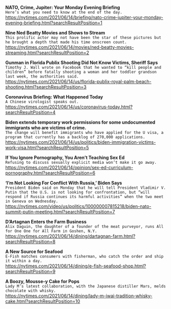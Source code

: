 **NATO, Crime, Jupiter: Your Monday Evening Briefing**\
`Here’s what you need to know at the end of the day.`\
https://nytimes.com/2021/06/14/briefing/nato-crime-jupiter-your-monday-evening-briefing.html?searchResultPosition=1

**Nine Ned Beatty Movies and Shows to Stream**\
`This prolific actor may not have been the star of these pictures but he brought a depth that made his time onscreen count.`\
https://nytimes.com/2021/06/14/movies/ned-beatty-movies-streaming.html?searchResultPosition=2

**Gunman in Florida Publix Shooting Did Not Know Victims, Sheriff Says**\
`Timothy J. Wall wrote on Facebook that he wanted to “kill people and children” before fatally shooting a woman and her toddler grandson last week, the authorities said.`\
https://nytimes.com/2021/06/14/us/florida-publix-royal-palm-beach-shooting.html?searchResultPosition=3

**Coronavirus Briefing: What Happened Today**\
`A Chinese virologist speaks out.`\
https://nytimes.com/2021/06/14/us/coronavirus-today.html?searchResultPosition=4

**Biden extends temporary work permissions for some undocumented immigrants who are victims of crime.**\
`The change will benefit immigrants who have applied for the U visa, a program that currently has a backlog of 270,000 applications.`\
https://nytimes.com/2021/06/14/us/politics/biden-immigration-victims-work-visa.html?searchResultPosition=5

**If You Ignore Pornography, You Aren’t Teaching Sex Ed**\
`Refusing to discuss sexually explicit media won’t make it go away. `\
https://nytimes.com/2021/06/14/opinion/sex-ed-curriculum-pornography.html?searchResultPosition=6

**‘I’m Not Looking For Conflict With Russia,’ Biden Says**\
`President Biden said on Monday that he will tell President Vladimir V. Putin that the U.S. is not looking for confrontation, but “will respond if Russia continues its harmful activities” when the two meet in Geneva on Wednesday.`\
https://nytimes.com/video/us/politics/100000007815218/biden-nato-summit-putin-meeting.html?searchResultPosition=7

**D’Artagnan Enters the Farm Business**\
`Alix Daguin, the daughter of a founder of the meat purveyor, runs All for One One for All Farm in Goshen, N.Y.`\
https://nytimes.com/2021/06/14/dining/dartagnan-farm.html?searchResultPosition=8

**A New Source for Seafood**\
`E-Fish matches consumers with fisherman, who catch the order and ship it within a day.`\
https://nytimes.com/2021/06/14/dining/e-fish-seafood-shop.html?searchResultPosition=9

**A Boozy, Mousse-y Cake for Pops**\
`Lady M’s latest collaboration, with the Japanese distiller Mars, melds chocolate with whisky.`\
https://nytimes.com/2021/06/14/dining/lady-m-iwai-tradition-whisky-cake.html?searchResultPosition=10

